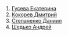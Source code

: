 1. [Гусева Екатерина](https://github.com/gusevaes)
1. [Кокорев Дмитрий](https://github.com/actis-dm)
1. [Степаненко Даниил](https://github.com/StepanenkoDB)
1. [Шедько Андрей](https://github.com/AShedko)
